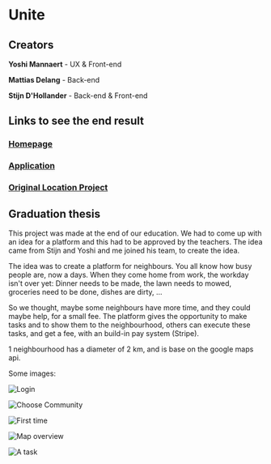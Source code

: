 Unite
==========
## Creators

**Yoshi Mannaert** - UX & Front-end

**Mattias Delang** - Back-end

**Stijn D'Hollander** - Back-end & Front-end

## Links to see the end result #
### [Homepage](http://www.unite-as.one)
### [Application](http://beta.unite-as.one)
### [Original Location Project](https://bitbucket.org/StijnDHollander/unite)

## Graduation thesis

This project was made at the end of our education. We had to come up with an idea for a platform and this had to be approved by the teachers. The idea came from Stijn and Yoshi and me joined his team, to create the idea.

The idea was to create a platform for neighbours. You all know how busy people are, now a days. When they come home from work, the workday isn't over yet: Dinner needs to be made, the lawn needs to mowed, groceries need to be done, dishes are dirty, ...

So we thought, maybe some neighbours have more time, and they could maybe help, for a small fee.
The platform gives the opportunity to make tasks and to show them to the neighbourhood, others can execute these tasks, and get a fee, with an build-in pay system (Stripe).

1 neighbourhood has a diameter of 2 km, and is base on the google maps api.

Some images:

![Login](http://image.prntscr.com/image/824778b1a84f4fe0b5707f423b320fa3.png)

![Choose Community](http://image.prntscr.com/image/4861157d784748439fbb0b00dc0e1991.png)

![First time](http://image.prntscr.com/image/d42baa92153e4acb994a4bf0b649de0b.png)

![Map overview](http://image.prntscr.com/image/2ca0a00e6189463395aab4a26e14674e.png)

![A task](http://image.prntscr.com/image/2590edceb98c4ab2b5815723feef8ec9.png)


